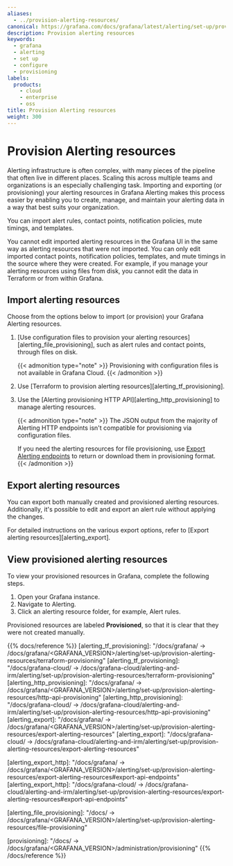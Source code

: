 ```yaml
---
aliases:
  - ../provision-alerting-resources/
canonical: https://grafana.com/docs/grafana/latest/alerting/set-up/provision-alerting-resources/
description: Provision alerting resources
keywords:
  - grafana
  - alerting
  - set up
  - configure
  - provisioning
labels:
  products:
    - cloud
    - enterprise
    - oss
title: Provision Alerting resources
weight: 300
---
```


# Provision Alerting resources

Alerting infrastructure is often complex, with many pieces of the pipeline that often live in different places. Scaling this across multiple teams and organizations is an especially challenging task. Importing and exporting (or provisioning) your alerting resources in Grafana Alerting makes this process easier by enabling you to create, manage, and maintain your alerting data in a way that best suits your organization.

You can import alert rules, contact points, notification policies, mute timings, and templates.

You cannot edit imported alerting resources in the Grafana UI in the same way as alerting resources that were not imported. You can only edit imported contact points, notification policies, templates, and mute timings in the source where they were created. For example, if you manage your alerting resources using files from disk, you cannot edit the data in Terraform or from within Grafana.

## Import alerting resources

Choose from the options below to import (or provision) your Grafana Alerting resources.

1. [Use configuration files to provision your alerting resources][alerting_file_provisioning], such as alert rules and contact points, through files on disk.

   {{< admonition type="note" >}}
   Provisioning with configuration files is not available in Grafana Cloud.
   {{< /admonition >}}

1. Use [Terraform to provision alerting resources][alerting_tf_provisioning].

1. Use the [Alerting provisioning HTTP API][alerting_http_provisioning] to manage alerting resources.

   {{< admonition type="note" >}}
   The JSON output from the majority of Alerting HTTP endpoints isn't compatible for provisioning via configuration files.

   If you need the alerting resources for file provisioning, use [Export Alerting endpoints](/docs/grafana/<GRAFANA_VERSION>/alerting/set-up/provision-alerting-resources/export-alerting-resources#export-api-endpoints) to return or download them in provisioning format.
   {{< /admonition >}}

## Export alerting resources

You can export both manually created and provisioned alerting resources. Additionally, it's possible to edit and export an alert rule without applying the changes.

For detailed instructions on the various export options, refer to [Export alerting resources][alerting_export].

## View provisioned alerting resources

To view your provisioned resources in Grafana, complete the following steps.

1. Open your Grafana instance.
1. Navigate to Alerting.
1. Click an alerting resource folder, for example, Alert rules.

Provisioned resources are labeled **Provisioned**, so that it is clear that they were not created manually.

{{% docs/reference %}}
[alerting_tf_provisioning]: "/docs/grafana/ -> /docs/grafana/<GRAFANA_VERSION>/alerting/set-up/provision-alerting-resources/terraform-provisioning"
[alerting_tf_provisioning]: "/docs/grafana-cloud/ -> /docs/grafana-cloud/alerting-and-irm/alerting/set-up/provision-alerting-resources/terraform-provisioning"
[alerting_http_provisioning]: "/docs/grafana/ -> /docs/grafana/<GRAFANA_VERSION>/alerting/set-up/provision-alerting-resources/http-api-provisioning"
[alerting_http_provisioning]: "/docs/grafana-cloud/ -> /docs/grafana-cloud/alerting-and-irm/alerting/set-up/provision-alerting-resources/http-api-provisioning"
[alerting_export]: "/docs/grafana/ -> /docs/grafana/<GRAFANA_VERSION>/alerting/set-up/provision-alerting-resources/export-alerting-resources"
[alerting_export]: "/docs/grafana-cloud/ -> /docs/grafana-cloud/alerting-and-irm/alerting/set-up/provision-alerting-resources/export-alerting-resources"

[alerting_export_http]: "/docs/grafana/ -> /docs/grafana/<GRAFANA_VERSION>/alerting/set-up/provision-alerting-resources/export-alerting-resources#export-api-endpoints"
[alerting_export_http]: "/docs/grafana-cloud/ -> /docs/grafana-cloud/alerting-and-irm/alerting/set-up/provision-alerting-resources/export-alerting-resources#export-api-endpoints"

[alerting_file_provisioning]: "/docs/ -> /docs/grafana/<GRAFANA_VERSION>/alerting/set-up/provision-alerting-resources/file-provisioning"

[provisioning]: "/docs/ -> /docs/grafana/<GRAFANA_VERSION>/administration/provisioning"
{{% /docs/reference %}}
